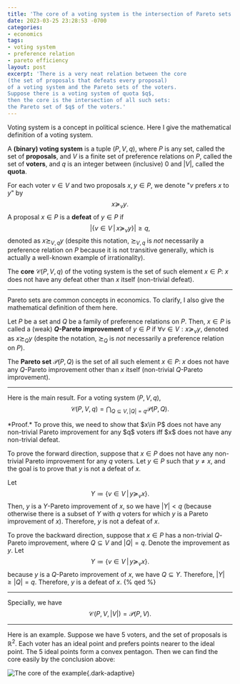 ```yaml
---
title: 'The core of a voting system is the intersection of Pareto sets'
date: 2023-03-25 23:28:53 -0700
categories:
- economics
tags:
- voting system
- preference relation
- pareto efficiency
layout: post
excerpt: 'There is a very neat relation between the core
(the set of proposals that defeats every proposal)
of a voting system and the Pareto sets of the voters.
Suppose there is a voting system of quota $q$,
then the core is the intersection of all such sets:
the Pareto set of $q$ of the voters.'
---
```


Voting system is a concept in political science.
Here I give the mathematical definition of a voting system.

A **(binary) voting system** is a tuple $(P,V,q)$, where
$P$ is any set, called the set of **proposals**,
and $V$ is a finite set of preference relations on $P$, called the set of **voters**,
and $q$ is an integer between (inclusive) $0$ and $\left|V\right|$,
called the **quota**.

For each voter $v\in V$ and two proposals $x,y\in P$,
we denote "$v$ prefers $x$ to $y$" by
$$x\succeq_vy.$$
A proposal $x\in P$ is a **defeat** of $y\in P$ if
$$\left|\left\{v\in V\,\middle|\,x\succeq_vy\right\}\right|\geq q,$$
denoted as $x\succsim_{V,q}y$
(despite this notation, $\succsim_{V,q}$ is *not* necessarily a preference relation on $P$
because it is not transitive generally,
which is actually a well-known example of irrationality).

The **core** $\mathcal C(P,V,q)$ of the voting system is the set of such element $x\in P$:
$x$ does not have any defeat other than $x$ itself (non-trivial defeat).

---

Pareto sets are common concepts in economics.
To clarify, I also give the mathematical definition of them here.

Let $P$ be a set and $Q$ be a family of preference relations on $P$.
Then, $x\in P$ is called a (weak) **$Q$-Pareto improvement** of $y\in P$ if $\forall v\in V:x\succeq_vy$,
denoted as $x\succsim_Qy$
(despite the notation, $\succsim_Q$ is *not* necessarily a preference relation on $P$).

The **Pareto set** $\mathcal P(P,Q)$ is the set of all such element $x\in P$:
$x$ does not have any $Q$-Pareto improvement other than $x$ itself
(non-trivial $Q$-Pareto improvement).

---

Here is the main result.
For a voting system $(P,V,q)$,
$$\mathcal C(P,V,q)=\bigcap_{Q\subseteq V,\left|Q\right|=q}\mathcal P(P,Q).$$

<p class="no-indent">
*Proof.*
To prove this, we need to show that
$x\in P$ does not have any non-trivial Pareto improvement for any $q$ voters iff
$x$ does not have any non-trivial defeat.
</p>

To prove the forward direction, suppose
that $x\in P$ does not have any non-trivial Pareto improvement for any $q$ voters.
Let $y\in P$ such that $y\ne x$, and the goal is to prove that $y$ is not a defeat of $x$.

Let
$$Y\coloneqq\left\{v\in V\,\middle|\,y\succeq_vx\right\}.$$
Then, $y$ is a $Y$-Pareto improvement of $x$,
so we have $\left|Y\right|<q$
(because otherwise there is a subset of $Y$ with $q$ voters for which $y$ is a Pareto improvement of $x$).
Therefore, $y$ is not a defeat of $x$.

To prove the backward direction, suppose
that $x\in P$ has a non-trivial $Q$-Pareto improvement, where $Q\subseteq V$ and $\left|Q\right|=q$.
Denote the improvement as $y$. Let
$$Y\coloneqq\left\{v\in V\,\middle|\,y\succeq_vx\right\}.$$
because $y$ is a $Q$-Pareto improvement of $x$, we have $Q\subseteq Y$.
Therefore, $\left|Y\right|\geq\left|Q\right|=q$.
Therefore, $y$ is a defeat of $x$.
{% qed %}

---

Specially, we have
$$\mathcal C\!\left(P,V,\left|V\right|\right)=\mathcal P(P,V).$$

---

Here is an example.
Suppose we have 5 voters, and the set of proposals is $\mathbb R^2$.
Each voter has an ideal point and prefers points nearer to the ideal point.
The 5 ideal points form a convex pentagon.
Then we can find the core easily by the conclusion above:

<!--
\documentclass{standalone}
\usepackage{tikz}

\tikzset{c/.style={every coordinate/.try}}

\begin{document}

\begin{tikzpicture}
	\coordinate (a) at (0,0);
	\coordinate (b) at (0.5,0.5);
	\coordinate (c) at (1,0.3);
	\coordinate (d) at (1,-0.3);
	\coordinate (e) at (0.5,-0.5);
	\coordinate (cap) at (1.5,0);
	\newcommand{\vect}{(a),(b),(c),(d),(e),(a),(b),(c),(d)}
	\foreach \i in {0,...,4} {
		\foreach [count=\j] \coord in \vect {
			\def\k{\number\numexpr\j-\i\relax}
			\coordinate[at=\coord,name=v\k];
		}
		\begin{scope}[every coordinate/.style={shift={(2*\i,0)}}]
			\fill[gray] ([c]v1) -- ([c]v2) -- ([c]v3) -- ([c]v4) -- cycle;
			\draw[thick] ([c]a) -- ([c]b) -- ([c]c) -- ([c]d) -- ([c]e) -- cycle;
			\draw[dashed] ([c]v1) -- ([c]v4);
			\ifnum\i=4
				\node at ([c]cap) {$=$};
			\else
				\node at ([c]cap) {$\cap$};
			\fi
		\end{scope}
	}
	\begin{scope}[every coordinate/.style={shift={(2*5,0)}}]
		\begin{scope}
			\foreach \i in {0,...,4} {
				\foreach [count=\j] \coord in \vect {
					\def\k{\number\numexpr\j-\i\relax}
					\coordinate[at=\coord,name=v\k];
				}
				\clip ([c]v1) -- ([c]v2) -- ([c]v3) -- ([c]v4) -- cycle;
			}
			\fill[gray] ([c]a) -- ([c]b) -- ([c]c) -- ([c]d) -- ([c]e) -- cycle;
		\end{scope}
		\draw[thick] ([c]a) -- ([c]b) -- ([c]c) -- ([c]d) -- ([c]e) -- cycle;
		\draw[dashed] ([c]a) -- ([c]c);
		\draw[dashed] ([c]b) -- ([c]d);
		\draw[dashed] ([c]c) -- ([c]e);
		\draw[dashed] ([c]d) -- ([c]a);
		\draw[dashed] ([c]e) -- ([c]b);
	\end{scope}
\end{tikzpicture}

\end{document}
-->
![The core of the example]({{page.figure}}five_voting_core.svg){.dark-adaptive}
